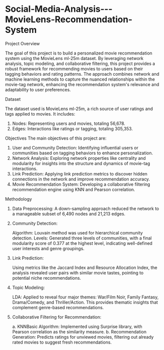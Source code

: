 # Social-Media-Analysis---MovieLens-Recommendation-System

Project Overview

The goal of this project is to build a personalized movie recommendation system using the MovieLens ml-25m dataset. By leveraging network analysis, topic modeling, and collaborative filtering, this project provides a robust framework for recommending movies to users based on their tagging behaviors and rating patterns. The approach combines network and machine learning methods to capture the nuanced relationships within the movie-tag network, enhancing the recommendation system's relevance and adaptability to user preferences.

Dataset

The dataset used is MovieLens ml-25m, a rich source of user ratings and tags applied to movies. It includes:

  1. Nodes: Representing users and movies, totaling 56,678.
  2. Edges: Interactions like ratings or tagging, totaling 305,353.

Objectives
The main objectives of this project are:

  1. User and Community Detection: Identifying influential users or communities based on tagging behaviors to enhance personalization.
  2. Network Analysis: Exploring network properties like centrality and modularity for insights into the structure and dynamics of movie-tag interactions.
  3. Link Prediction: Applying link prediction metrics to discover hidden connections in the network and improve recommendation accuracy.
  4. Movie Recommendation System: Developing a collaborative filtering recommendation engine using KNN and Pearson correlation.

Methodology

  1. Data Preprocessing: A down-sampling approach reduced the network to a manageable subset of 6,490 nodes and 21,213 edges.

  2. Community Detection:

      Algorithm: Louvain method was used for hierarchical community detection.
      Levels: Generated three levels of communities, with a final modularity score of 0.377 at the highest level, indicating well-defined user interests and genre groupings.
  
  3. Link Prediction:

      Using metrics like the Jaccard Index and Resource Allocation Index, the analysis revealed user pairs with similar movie tastes, pointing to potential niche recommendations.

  4. Topic Modeling:

      LDA: Applied to reveal four major themes: War/Film Noir, Family Fantasy, Drama/Comedy, and Thriller/Action. This provides thematic insights that complement genre-based recommendations.
     
  5. Collaborative Filtering for Recommendation:

      a. KNNBasic Algorithm: Implemented using Surprise library, with Pearson correlation as the similarity measure.
      b. Recommendation Generation: Predicts ratings for unviewed movies, filtering out already rated movies to suggest fresh recommendations.
